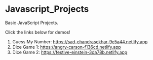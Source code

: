 # Javascript_Projects

Basic JavaScript Projects.

Click the links below for demos!

1. Guess My Number: https://sad-chandrasekhar-9e5a44.netlify.app
2. Dice Game 1: https://angry-carson-f136cd.netlify.app
3. Dice Game 2: https://festive-einstein-3da78b.netlify.app


